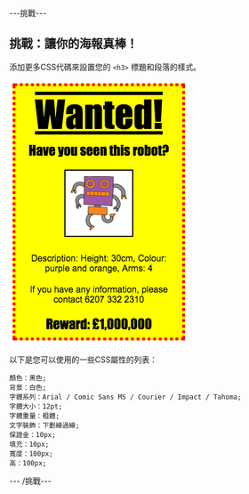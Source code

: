 \---挑戰\---

## 挑戰：讓你的海報真棒！

添加更多CSS代碼來設置您的 `<h3>` 標題和段落的樣式。

![截圖](images/wanted-final.png)

以下是您可以使用的一些CSS屬性的列表：

    顏色：黑色;
    背景：白色;
    字體系列：Arial / Comic Sans MS / Courier / Impact / Tahoma;
    字體大小：12pt;
    字體重量：粗體;
    文字裝飾：下劃線過線;
    保證金：10px;
    填充：10px;
    寬度：100px;
    高：100px;
    

\--- /挑戰\---